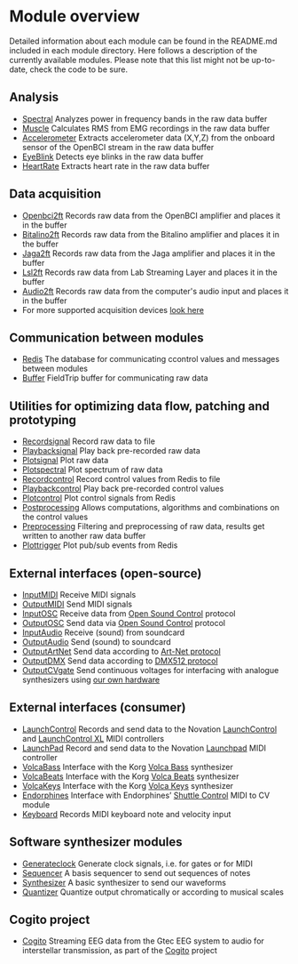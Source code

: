 # Module overview

Detailed information about each module can be found in the README.md included in each module directory. Here follows a description of the currently available modules. Please note that this list might not be up-to-date, check the code to be sure.

## Analysis

- [Spectral](../module/spectral) Analyzes power in frequency bands in the raw data buffer
- [Muscle](../module/muscle) Calculates RMS from EMG recordings in the raw data buffer
- [Accelerometer](../module/accelerometer) Extracts accelerometer data (X,Y,Z) from the onboard sensor of the OpenBCI stream in the raw data buffer
- [EyeBlink](../module/eyeblink) Detects eye blinks in the raw data buffer
- [HeartRate](../module/heartrate) Extracts heart rate in the raw data buffer

## Data acquisition

- [Openbci2ft](../module/openbci2ft) Records raw data from the OpenBCI amplifier and places it in the buffer
- [Bitalino2ft](../module/bitalino2ft) Records raw data from the Bitalino amplifier and places it in the buffer
- [Jaga2ft](../module/jaga2ft) Records raw data from the Jaga amplifier and places it in the buffer
- [Lsl2ft](../module/lsl2ft) Records raw data from Lab Streaming Layer and places it in the buffer
- [Audio2ft](../module/audio2ft) Records raw data from the computer's audio input and places it in the buffer
- For more supported acquisition devices [look here](http://www.fieldtriptoolbox.org/development/realtime/implementation)

## Communication between modules

- [Redis](../module/Redis) The database for communicating ccontrol values and messages between modules
- [Buffer](../module/buffer) FieldTrip buffer for communicating raw data

## Utilities for optimizing data flow, patching and prototyping

- [Recordsignal](../module/recordsignal) Record raw data to file
- [Playbacksignal](../module/playbacksignal) Play back pre-recorded raw data
- [Plotsignal](../module/plotsignal) Plot raw data
- [Plotspectral](../module/plotspectral) Plot spectrum of raw data
- [Recordcontrol](../module/recordcontrol) Record control values from Redis to file
- [Playbackcontrol](../module/playbackcontrol) Play back pre-recorded control values
- [Plotcontrol](../module/plotcontrol) Plot control signals from Redis
- [Postprocessing](../module/postprocessing) Allows computations, algorithms and combinations on the control values
- [Preprocessing](../module/preprocessing) Filtering and preprocessing of raw data, results get written to another raw data buffer
- [Plottrigger](../module/plottrigger) Plot pub/sub events from Redis

## External interfaces (open-source)

- [InputMIDI](../module/inputmidi) Receive MIDI signals
- [OutputMIDI](../module/outputmidi) Send MIDI signals
- [InputOSC](../module/inputosc) Receive data from [Open Sound Control](http://opensoundcontrol.org/introduction-osc) protocol
- [OutputOSC](../module/outputosc) Send data via [Open Sound Control](http://opensoundcontrol.org/introduction-osc) protocol
- [InputAudio](../module/InputAudio) Receive (sound) from soundcard
- [OutputAudio](../module/outputaudio) Send (sound) to soundcard
- [OutputArtNet](../module/outputartnet) Send data according to [Art-Net protocol](https://en.wikipedia.org/wiki/Art-Net)
- [OutputDMX](../module/outputdmx) Send data according to [DMX512 protocol](https://en.wikipedia.org/wiki/DMX512)
- [OutputCVgate](../master/module/outputcvgate) Send continuous voltages for interfacing with analogue synthesizers using [our own hardware](../hardware/usb2cvgate_4channel)

## External interfaces (consumer)

- [LaunchControl](../module/launchcontrol) Records and send data to the Novation [LaunchControl](https://global.novationmusic.com/launch/launch-control) and [LaunchControl XL](https://global.novationmusic.com/launch/launch-control-xl) MIDI controllers
- [LaunchPad](../module/launchpad) Record and send data to the Novation [Launchpad](https://global.novationmusic.com/launch/launchpad) MIDI controller
- [VolcaBass](../module/volcabass) Interface with the Korg [Volca Bass](http://www.korg.com/us/products/dj/volca_bass/) synthesizer
- [VolcaBeats](../module/volcabeats) Interface with the Korg [Volca Beats](http://www.korg.com/us/products/dj/volca_beats/) synthesizer
- [VolcaKeys](../module/volcakeys) Interface with the Korg [Volca Keys](http://www.korg.com/us/products/dj/volca_keys/) synthesizer
- [Endorphines](../module/endorphines) Interface with Endorphines’ [Shuttle Control](https://endorphin.es/endorphin.es--modules.html) MIDI to CV module
- [Keyboard](../module/keyboard) Records MIDI keyboard note and velocity input

## Software synthesizer modules

- [Generateclock](../module/generateclock) Generate clock signals, i.e. for gates or for MIDI
- [Sequencer](../module/sequencer) A basis sequencer to send out sequences of notes
- [Synthesizer](../module/synthesizer) A basic synthesizer to send our waveforms
- [Quantizer](../module/quantizer) Quantize output chromatically or according to musical scales

## Cogito project

- [Cogito](../master/module/cogito) Streaming EEG data from the Gtec EEG system to audio for interstellar transmission, as part of the [Cogito](http://www.cogitoinspace.org/) project
